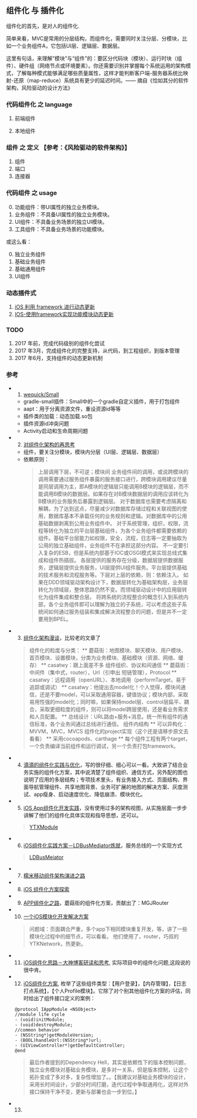 ## 组件化 与 插件化

组件化的首先，是对人的组件化.

简单来看，MVC是常用的分层结构，而组件化，需要同时关注分层、分模块，比如一个业务组件A，它包括UI层、逻辑层、数据层。

这里有句话，来理解“模块”与“组件”的：要区分代码块（模块）、运行时块（组件）、硬件组（网络节点或环境要素）。你还需要识别并掌握每个系统运用的架构模式，了解每种模式能够满足哪些质量属性，这样才能判断客户端-服务器系统比映射-还原（map-reduce）系统具有更少的延迟时间。—— 摘自《恰如其分的软件架构，风险驱动的设计方法》

### 代码组件化 之 language

1. 前端组件

2. 本地组件

### 组件 之 定义 【参考：《风险驱动的软件架构》】

1. 组件
2. 端口
3. 连接器

### 代码组件 之 usage

0. 功能组件：带UI属性的独立业务模块。
1. 业务组件：不具备UI属性的独立业务模块。
2. UI组件：不具备业务场景的独立UI模块。
3. 工具组件：不具备业务场景的功能模块。

或这么看：

0. 独立业务组件
1. 基础业务组件
2. 基础通用组件
3. UI组件

### 动态插件式

1. [iOS 利用 framework 进行动态更新](https://yq.aliyun.com/articles/3024)
2. [IOS-使用framework实现功能模块动态更新](http://blog.csdn.net/like7xiaoben/article/details/44081257)

### TODO

1. 2017 年前，完成代码级别的组件化尝试
2. 2017 年3月，完成组件化的完整支持，从代码，到工程组织，到版本管理
3. 2017 年6月，支持组件的动态更新机制

### 参考

  * 1. [wequick/Small](https://github.com/wequick/Small)
    - gradle-small插件：Small中的一个gradle自定义插件，用于打包组件
    - aapt：用于分离资源文件，重设资源id等等
    - 插件类的加载：动态加载.so包
    - 插件资源id冲突问题
    - Activity启动和生命周期问题

  * 2. [对组件化架构的再思考](http://blog.sina.com.cn/s/blog_493a845501012c1p.html)
    - 组件，要关注分模块，模块内分层（UI层、逻辑层、数据层）
    - 依赖原则：
      > 上层调用下层，不可逆；模块间
      > 业务组件间的调用，或说跨模块的调用需要通过服务组件暴露的服务接口进行，跨模块调用建议尽量是同层调用为主，即A模块的逻辑层只能调用B模块的逻辑层，而不能调用B模块的数据层。如果存在对B模块数据层的调用应该转化为B模块的业务服务后暴露到逻辑层。
      > 对于数据库也需要考虑隔离和解耦，为了达到这点，尽量减少对数据库存储过程和关联视图的使用，数据库基本不承载任何的业务规则和逻辑。对数据库中的公用基础数据剥离到公用业务组件中。
      > 对于系统管理，组织，权限，流程等转化为独立的平台层基础组件，为各个业务组件都需要依赖的组件。基础平台层能力如权限，安全，流程，日志等一定要抽取为公用的独立基础组件，业务组件不在承担这部分内容。
      > 不一定要引入复杂的ESB，但是系统内部基于IOC或OSGI模式来实现总线式集成和组件热插拔。
      > 各层提供的服务存在分级，数据层提供数据服务，逻辑层提供业务服务，UI层提供UI组件服务。平台层提供基础的技术服务和流程服务等。下层对上层的依赖，则：依赖注入。
      > 如果在DDD领域驱动架构设计下，数据层转化为基础架构层，业务层转化为领域层，整体思路仍然不变。而领域驱动设计中的应用层转化为组件集成和整合层。
      > 将跨系统的流程整合的概念引入到系统内部，各个业务组件即可以理解为独立的子系统，可以考虑这些子系统间如何通过服务组装和集成解决流程整合的问题，但是并不一定要用到BPEL。

  * 3. [组件化架构漫谈](http://blog.csdn.net/fallenink/article/details/52895417)，比较老的文章了
    > 组件化的粒度与分类：
      ** 蘑菇街：地图模块、聊天模块、用户模块、首页模块、设置模块，分类为业务模块、基础模块（资源、网络、缓存）
      ** casatwy：跟上面差不多
    > 组件组织、协议和间通信
      ** 蘑菇街：中间件（集中式，router），Url（引申出 短链管理），Protocol
      ** casatwy：远程调用（openURL）、本地调用（performTarget，易于追踪或调试）
      ** casatwy：他提出去model化！个人觉得，模块间通信，还是不要model，可以采取通用容器，键值协议；模块内部，采取易用性强的model化；同时嘛，如果保持model层、control层扁平、耦合，采取更细粒度的组件，则可以将model跨层使用，还是看业务需求和人员配置。
      ** 总线设计：URL路由+服务+消息。统一所有组件的通信标准，各个业务间通过总线进行通信。
    > 组件内结构
      ** 可以异构化：MVVM，MVC，MVCS
    > 组件化的project实现（这个还是请移步原文去看看）
      ** 采用cocoapods、carthage
      ** 每个组件工程有两个target，一个负责编译当前组件和运行调试，另一个负责打包framework。

  * 4. [滴滴的组件化实践与优化](http://blog.csdn.net/fallenink/article/details/52905347)，写的很仔细、细心可以一看。大致讲了结合业务实施的组件化方案，其中说清楚了组件组织、通信方式，另外配的图也说明了应用的多层结构；专项技术里头，有业务接入方式、页面结构、界面导航管理组件、共享地图背景、业务可扩展的地图的解决方案、灰度测试、app瘦身、启动速度优化、降低崩溃、模块优化。
  * 5. [iOS App组件化开发实践](http://blog.csdn.net/fallenink/article/details/52905701)，没有使用过多的架构视图，从实施层面一步步讲解了他们的组件化具体实现和指导思想，还可以。
    > [YTXModule](https://github.com/mdsb100/YTXModule/blob/master/Example/Tests/TestYTXModuleSpec.m)

  * 6. [ iOS组件化实践方案－LDBusMediator炼就](http://blog.csdn.net/fallenink/article/details/52905760)，服务总线的一个实现方式
    > [LDBusMeiator](https://github.com/Lede-Inc/LDBusMediator.git)

  * 7. [糯米移动组件架构演进之路](http://blog.csdn.net/fallenink/article/details/52905833)
  * 8. [iOS 组件化方案探索](http://blog.csdn.net/fallenink/article/details/52905854)
  * 9. [APP组件化之路](http://blog.csdn.net/fallenink/article/details/52905874)，蘑菇街的组件化方案，贡献出了：MGJRouter
  * 10. [一个iOS模块化开发解决方案](http://blog.csdn.net/fallenink/article/details/53063823)
    > 问题域：页面耦合严重，多个app下相同模块重复开发，等，讲了一些模块化过程中的细节点，可以看看。
    > 他们使用了，router，巧叔的YTKNetwork，热更新。

  * 11. [iOS组件化思路－大神博客研读和思考](http://blog.csdn.net/fallenink/article/details/53127082), 实际项目中的组件化问题,这段说的很中肯。

  * 12. [iOS组件化方案](http://mrpeak.cn/blog/module/?utm_source=tuicool&utm_medium=referral), 枚举了这些组件类型：【用户登录】，【内存管理】，【日志打点系统】，【个人Profile模块】。它除了对个别其他组件化方案的评估，同时给出了组件接口定义的案例：
    ```
    @protocol IAppModule <NSObject>
    //module life cycle
    - (void)initModule;
    - (void)destroyModule;
    //common behavior
    - (NSString*)getModuleVersion;
    - (BOOL)handleUrl:(NSString*)url;
    - (UIViewController*)getDefaultController;
    @end
    ```
    > 最后作者提到的Dependency Hell，其实是依赖性下的版本控制问题，独立业务模块对基础业务模块，是多对一关系，但是版本控制，让这个拓扑变成了多对多，复杂性增加了。。【我建议对基础业务模块的设计，采用长时间设计，少部分时间打磨，迭代过程中争取通用化，这样对外接口保持干净不变，更新与部署也会一步到位。】

  * 13. []()
